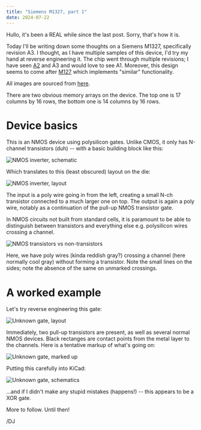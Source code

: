 ```yaml
---
title: "Siemens M1327, part 1"
date: 2024-07-22
---
```


Hullo, it's been a REAL while since the last post. Sorry, that's how it is.

Today I'll be writing down some thoughts on a Siemens M1327, specifically revision A3. I thought, as I have multiple samples of this device, I'd try my hand at reverse engineering it. The chip went through multiple revisions; I have seen [A2](https://siliconpr0n.org/archive/doku.php?id=infosecdj:siemens:m1327a2) and A3 and would love to see A1. Moreover, this design seems to come after [M127](https://siliconpr0n.org/archive/doku.php?id=infosecdj:siemens:m127-c2) which implements "similar" functionality.

All images are sourced from [here](https://siliconpr0n.org/archive/doku.php?id=infosecdj:siemens:m1327a3).

There are two obvious memory arrays on the device. The top one is 17 columns by 16 rows, the bottom one is 14 columns by 16 rows. 

# Device basics

This is an NMOS device using polysilicon gates. Unlike CMOS, it only has N-channel transistors (duh) -- with a basic building block like this:

![NMOS inverter, schematic](/blarg/assets/20240722/nmos-inverter-sch.png)

Which translates to this (least obscured) layout on the die:

![NMOS inverter, layout](/blarg/assets/20240722/nmos-inverter-layout.jpg)

The input is a poly wire going in from the left, creating a small N-ch transistor connected to a much larger one on top. The output is again a poly wire, notably as a continuation of the pull-up NMOS transistor gate.

In NMOS circuits not built from standard cells, it is paramount to be able to distinguish between transistors and everything else e.g. polysilicon wires crossing a channel.

![NMOS transistors vs non-transistors](/blarg/assets/20240722/nmos-poly-crossing.jpg)

Here, we have poly wires (kinda reddish gray?) crossing a channel (here normally cool gray) without forming a transistor. Note the small lines on the sides; note the absence of the same on unmarked crossings.

# A worked example

Let's try reverse engineering this gate:

![Unknown gate, layout](/blarg/assets/20240722/funny-gate.jpg)

Immediately, two pull-up transistors are present, as well as several normal NMOS devices. Black rectanges are contact points from the metal layer to the channels. Here is a tentative markup of what's going on:

![Unknown gate, marked up](/blarg/assets/20240722/funny-gate-marked.jpg)

Putting this carefully into KiCad:

![Unknown gate, schematics](/blarg/assets/20240722/funny-gate-sch.png)

...and if I didn't make any stupid mistakes (happens!) -- this appears to be a XOR gate.

More to follow. Until then!

/DJ
